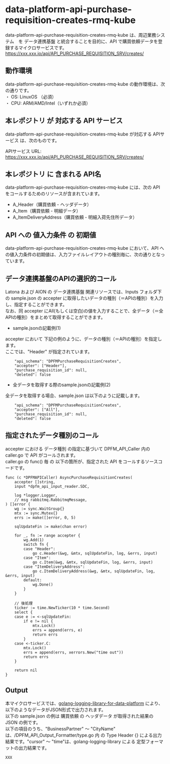 # data-platform-api-purchase-requisition-creates-rmq-kube

data-platform-api-purchase-requisition-creates-rmq-kube は、周辺業務システム　を データ連携基盤 と統合することを目的に、API で購買依頼データを登録するマイクロサービスです。  
https://xxx.xxx.io/api/API_PURCHASE_REQUISITION_SRV/creates/

## 動作環境

data-platform-api-purchase-requisition-creates-rmq-kube の動作環境は、次の通りです。  
・ OS: LinuxOS （必須）  
・ CPU: ARM/AMD/Intel（いずれか必須）  


## 本レポジトリ が 対応する API サービス
data-platform-api-purchase-requisition-creates-rmq-kube が対応する APIサービス は、次のものです。

APIサービス URL: https://xxx.xxx.io/api/API_PURCHASE_REQUISITION_SRV/creates/

## 本レポジトリ に 含まれる API名
data-platform-api-purchase-requisition-creates-rmq-kube には、次の API をコールするためのリソースが含まれています。  

* A_Header（購買依頼 - ヘッダデータ）
* A_Item（購買依頼 - 明細データ）
* A_ItemDeliveryAddress（購買依頼 - 明細入荷先住所データ）

## API への 値入力条件 の 初期値
data-platform-api-purchase-requisition-creates-rmq-kube において、API への値入力条件の初期値は、入力ファイルレイアウトの種別毎に、次の通りとなっています。  

## データ連携基盤のAPIの選択的コール

Latona および AION の データ連携基盤 関連リソースでは、Inputs フォルダ下の sample.json の accepter に取得したいデータの種別（＝APIの種別）を入力し、指定することができます。  
なお、同 accepter にAll(もしくは空白)の値を入力することで、全データ（＝全APIの種別）をまとめて取得することができます。  

* sample.jsonの記載例(1)  

accepter において 下記の例のように、データの種別（＝APIの種別）を指定します。  
ここでは、"Header" が指定されています。    
  
```
	"api_schema": "DPFMPurchaseRequisitionCreates",
	"accepter": ["Header"],
	"purchase_requisition_id": null,
	"deleted": false
```
  
* 全データを取得する際のsample.jsonの記載例(2)  

全データを取得する場合、sample.json は以下のように記載します。  

```
	"api_schema": "DPFMPurchaseRequisitionCreates",
	"accepter": ["All"],
	"purchase_requisition_id": null,
	"deleted": false
```

## 指定されたデータ種別のコール

accepter における データ種別 の指定に基づいて DPFM_API_Caller 内の caller.go で API がコールされます。  
caller.go の func() 毎 の 以下の箇所が、指定された API をコールするソースコードです。  

```
func (c *DPFMAPICaller) AsyncPurchaseRequisitionCreates(
	accepter []string,
	input *dpfm_api_input_reader.SDC,

	log *logger.Logger,
	// msg rabbitmq.RabbitmqMessage,
) []error {
	wg := sync.WaitGroup{}
	mtx := sync.Mutex{}
	errs := make([]error, 0, 5)

	sqlUpdateFin := make(chan error)

	for _, fn := range accepter {
		wg.Add(1)
		switch fn {
		case "Header":
			go c.Header(&wg, &mtx, sqlUpdateFin, log, &errs, input)
		case "Item":
			go c.Item(&wg, &mtx, sqlUpdateFin, log, &errs, input)
		case "ItemDeliveryAddress":
			go c.ItemDeliveryAddress(&wg, &mtx, sqlUpdateFin, log, &errs, input)
		default:
			wg.Done()
		}
	}

	// 後処理
	ticker := time.NewTicker(10 * time.Second)
	select {
	case e := <-sqlUpdateFin:
		if e != nil {
			mtx.Lock()
			errs = append(errs, e)
			return errs
		}
	case <-ticker.C:
		mtx.Lock()
		errs = append(errs, xerrors.New("time out"))
		return errs
	}

	return nil
}

```

## Output  
本マイクロサービスでは、[golang-logging-library-for-data-platform](https://github.com/latonaio/golang-logging-library-for-data-platform) により、以下のようなデータがJSON形式で出力されます。  
以下の sample.json の例は 購買依頼 の ヘッダデータ が取得された結果の JSON の例です。  
以下の項目のうち、"BusinessPartner" ～ "CityName" は、/DPFM_API_Output_Formatter/type.go 内 の Type Header {} による出力結果です。"cursor" ～ "time"は、golang-logging-library による 定型フォーマットの出力結果です。  

```
XXX
```
